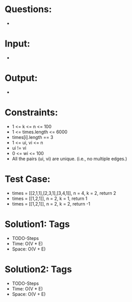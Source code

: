 # Questions:
- 

# Input:
- 

# Output:
- 

# Constraints:
- 1 <= k <= n <= 100
- 1 <= times.length <= 6000
- times[i].length == 3
- 1 <= ui, vi <= n
- ui != vi
- 0 <= wi <= 100
- All the pairs (ui, vi) are unique. (i.e., no multiple edges.)

# Test Case:
- times = [[2,1,1],[2,3,1],[3,4,1]], n = 4, k = 2, return 2
- times = [[1,2,1]], n = 2, k = 1, return 1
- times = [[1,2,1]], n = 2, k = 2, return -1

# Solution1: Tags
- TODO-Steps
- Time: O(V * E)
- Space: O(V + E)

# Solution2: Tags
- TODO-Steps
- Time: O(V * E)
- Space: O(V + E)